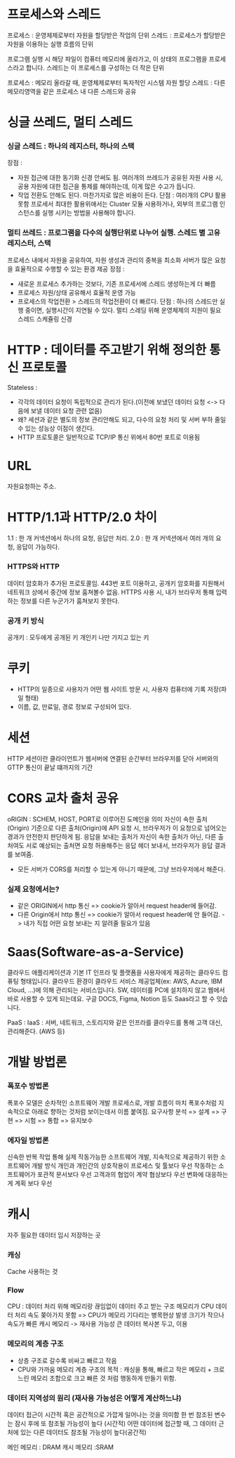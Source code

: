 # 프로세스와 스레드
프로세스 : 운영체제로부터 자원을 할당받은 작업의 단위
스레드 : 프로세스가 할당받은 자원을 이용하는 실행 흐름의 단위

프로그램 실행 시 해당 파일이 컴퓨터 메모리에 올라가고, 이 상태의 프로그램을 프로세스라고 합니다.
스레드는 이 프로세스를 구성하는 더 작은 단위

프로세스 : 메모리 올라갈 때, 운영체제로부터 독자적인 시스템 자원 할당
스레드 : 다른 메모리영역을 같은 프로세스 내 다른 스레드와 공유 

# 싱글 쓰레드, 멀티 스레드 
### 싱글 스레드 : 하나의 레지스터, 하나의 스택
장점 :
- 자원 접근에 대한 동기화 신경 안써도 됨. 여러개의 쓰레드가 공유된 자원 사용 시, 공용 자원에 대한 접근을 통제를 해야하는데, 이게 많은 수고가 듭니다.
- 작업 전환도 안해도 된다. 마찬가지로 많은 비용이 든다.
단점 :
여러개의 CPU 활용 못함
프로세서 최대한 활용위애서는 Cluster 모듈 사용하거나,  외부의 프로그램 인스턴스를 실행 시키는 방법을 사용해야 합니다. 

### 멀티 쓰레드 : 프로그램을 다수의 실행단위로 나누어 실행. 스레드 별 고유 레지스터, 스택
프로세스 내에서 자원을 공유하여, 자원 생성과 관리의 중복을 최소화
서버가 많은 요청을 효율적으로 수행할 수 있는 환경 제공
장점 :
- 새로운 프로세스 추가하는 것보다, 기존 프로세서에 스레드 생성하는게 더 빠름
- 프로세스 자원/상태 공유해서 효율적 운영 가능
- 프로세스의 작업전환 > 스레드의 작업전환이 더 빠르다.
단점 :
하나의 스레드만 실행 중이면, 실행시간이 지연될 수 있다.
멀티 스레딩 위해 운영체제의 지원이 필요
스레드 스케쥴링 신경

# HTTP : 데이터를 주고받기 위해 정의한 통신 프로토콜
Stateless :
- 각각의 데이터 요청이 독립적으로 관리가 된다.(이전에 보냈던 데이터 요청 <-> 다음에 보낼 데이터 요청 관련 없음)
- 왜? 세션과 같은 별도의 정보 관리안해도 되고, 다수의 요청 처리 및 서버 부하 줄일 수 있는 성능상 이점이 생긴다.
- HTTP 프로토콜은 일반적으로 TCP/IP 통신 위에서 80번 포트로 이용됨

# URL
자원요청하는 주소.

# HTTP/1.1과 HTTP/2.0 차이
1.1 : 한 개 커넥션에서 하나의 요청, 응답만 처리.
2.0 : 한 개 커넥션에서 여러 개의 요청, 응답이 가능하다.

### HTTPS와 HTTP
데이터 암호화가 추가된 프로토콜임. 443번 포트 이용하고, 공개키 암호화를 지원해서 네트워크 상에서 중간에 정보 훔쳐볼수 없음.
HTTPS 사용 시, 내가 브라우저 통해 입력하는 정보를 다른 누군가가 훔쳐보지 못한다.

### 공개 키 방식
공개키 : 모두에게 공개된 키
개인키 나만 가지고 있는 키



# 쿠키
- HTTP의 일종으로 사용자가 어떤 웹 사이트 방문 시, 사용자 컴퓨터에 기록 저장(파일 형태)
- 이름, 값, 만료일, 경로 정보로 구성되어 있다.

# 세션
HTTP 세션이란 클라이언트가 웹서버에 연결된 순간부터 브라우저를 닫아 서버와의 GTTP 통신이 끝날 떄까지의 기간

# CORS 교차 출처 공유
oRIGIN : SCHEM, HOST, PORT로 이루어진 도메인을 의미 
자신이 속한 출처(Origin) 기준으로 다른 출처(Origin)에 API 요청 시, 브라우저가 이 요청으로 넘어오는 경과가 안전한지 판단하게 됨. 
응답을 보내는 출처가 자신이 속한 출처가 아닌, 다른 출처여도 서로 예상되는 출처면 요청 허용해주는 응답 헤더 보내서, 브라우저가 응답 결과를 보여줌.

- 모든 서버가 CORS를 처리할 수 있는게 아니기 때문에, 그냥 브라우저에서 해준다.
### 실제 요청에서는?
- 같은 ORIGIN에서 http 통신 => cookie가 알아서 request header에 들어감. 
- 다른 Origin에서 http 통신 => cookie가 알아서 request header에 안 들어감. -> 내가 직접 어떤 요청 보내는 지 알려줄 필요가 있음





# Saas(Software-as-a-Service)
클라우드 애플리케이션과 기본 IT 인프라 및 플랫폼을 사용자에게 제공하는 클라우드 컴퓨팅 형태입니다.
클라우드 환경이 클라우드 서비스 제공업체(ex: AWS, Azure, IBM Cloud, ...)에 의해 관리되는 서비스입니다. SW, 데이터를 PC에 설치하지 않고 웹에서 바로 사용할 수 있게 되는데요.
구글 DOCS, Figma, Notion 등도 Saas라고 할 수 잇습니다.

PaaS : 
IaaS : 서버, 네트워크, 스토리지와 같은 인프라를 클라우드를 통해 고객 대신, 관리해준다. (AWS 등) 

# 개발 방법론

### 폭포수 방법론
폭포수 모델은 순차적인 소프트웨어 개발 프로세스로, 개발 흐름이 마치 폭포수처럼 지속적으로 아래로 향하는 것처럼 보이는데서 이름 붙여짐.
요구사항 분석 => 설계 => 구현 => 시험 => 통합 => 유지보수

### 에자일 방법론
신속한 반복 작업 통해 실제 작동가능한 소프트웨어 개발, 지속적으로 제공하기 위한 소프트웨어 개발 방식
개인과 개인간의 상호작용이 프로세스 및 툴보다 우선
작동하는 소프트웨어가 포관적 문서보다 우선
고객과의 협업이 계약 협상보다 우선
변화에 대응하는 게 계획 보다 우선


# 캐시 
자주 필요한 데이터 임시 저장하는 곳

### 캐싱
Cache 사용하는 것

### Flow
CPU : 데이터 처리 위해 메모리랑 끊임없이 데이터 주고 받는 구조
메모리가 CPU 데이터 처리 속도 쫒아가지 못함 => CPU가 메모리 기다리는 병목현상 발생
크기가 작으나 속도가 빠른 캐시 메모리 -> 재사용 가능성 큰 데이터 복사본 두고, 이용 

### 메모리의 계층 구조
- 상층 구조로 갈수록 비싸고 빠르고 작음
- CPU와 가까움
메모리 계층 구조의 목적 : 캐싱을 통해, 빠르고 작은 메모리 + 크로 느린 메모리 조합으로 크고 빠른 것 처럼 행동하게 만들기 위함.

### 데이터 지역성의 원리 (재사용 가능성은 어떻게 계산하느냐)
데이터 접근이 시간적 혹은 공간적으로 가깝게 일어나는 것을 의미함
한 번 참조된 변수는 잠시 후에 또 참조될 가능성이 높다 (시간적)
어떤 데이터에 접근할 때, 그 데이터 근처에 있는 다른 데이터도 참조될 가능성이 높다(공간적)

메인 메모리 : DRAM 캐시 메모리 :SRAM
